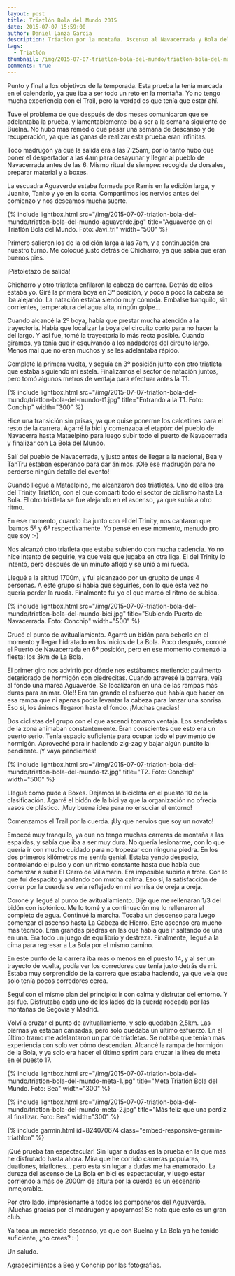 ```yaml
---
layout: post
title: Triatlón Bola del Mundo 2015
date: 2015-07-07 15:59:00
author: Daniel Lanza García
description: Triatlon por la montaña. Ascenso al Navacerrada y Bola del Mundo, y a continuación carrera por la cuerda larga. Así ponemos punto final a la temporada.
tags:
  - Triatlón
thumbnail: /img/2015-07-07-triatlon-bola-del-mundo/triatlon-bola-del-mundo-aguaverde.jpg
comments: true
---
```


Punto y final a los objetivos de la temporada. Esta prueba la tenía marcada en el calendario, ya que iba a ser todo un reto en la montaña. Yo no tengo mucha experiencia con el Trail, pero la verdad es que tenía que estar ahí.

Tuve el problema de que después de dos meses comunicaron que se adelantaba la prueba, y lamentablemente iba a ser a la semana siguiente de Buelna. No hubo más remedio que pasar una semana de descanso y de recuperación, ya que las ganas de realizar esta prueba eran infinitas.

Tocó madrugón ya que la salida era a las 7:25am, por lo tanto hubo que poner el despertador a las 4am para desayunar y llegar al pueblo de Navacerrada antes de las 6. Mismo ritual de siempre: recogida de dorsales, preparar material y a boxes.

La escuadra Aguaverde estaba formada por Ramis en la edición larga, y Juanito, Tanito y yo en la corta. Compartimos los nervios antes del comienzo y nos deseamos mucha suerte.

{% include lightbox.html src="/img/2015-07-07-triatlon-bola-del-mundo/triatlon-bola-del-mundo-aguaverde.jpg" title="Aguaverde en el Triatlón Bola del Mundo. Foto: Javi_tri" width="500" %}

Primero salieron los de la edición larga a las 7am, y a continuación era nuestro turno. Me coloqué justo detrás de Chicharro, ya que sabía que eran buenos pies.

¡Pistoletazo de salida!

Chicharro y otro triatleta enfilaron la cabeza de carrera. Detrás de ellos estaba yo. Giré la primera boya en 3º posición, y poco a poco la cabeza se iba alejando. La natación estaba siendo muy cómoda. Embalse tranquilo, sin corrientes, temperatura del agua alta, ningún golpe...

Cuando alcancé la 2º boya, había que prestar mucha atención a la trayectoria. Había que localizar la boya del circuito corto para no hacer la del largo. Y así fue, tomé la trayectoria lo más recta posible. Cuando giramos, ya tenía que ir esquivando a los nadadores del circuito largo. Menos mal que no eran muchos y se les adelantaba rápido.

Completé la primera vuelta, y seguía en 3º posición junto con otro triatleta que estaba siguiendo mi estela. Finalizamos el sector de natación juntos, pero tomó algunos metros de ventaja para efectuar antes la T1.

{% include lightbox.html src="/img/2015-07-07-triatlon-bola-del-mundo/triatlon-bola-del-mundo-t1.jpg" title="Entrando a la T1. Foto: Conchip" width="300" %}

Hice una transición sin prisas, ya que quise ponerme los calcetines para el resto de la carrera. Agarré la bici y comenzaba el etapón: del pueblo de Navacerra hasta Mataelpino para luego subir todo el puerto de Navacerrada y finalizar con La Bola del Mundo.

Salí del pueblo de Navacerrada, y justo antes de llegar a la nacional, Bea y TanTru estaban esperando para dar ánimos. ¡Ole ese madrugón para no perderse ningún detalle del evento!

Cuando llegué a Mataelpino, me alcanzaron dos triatletas. Uno de ellos era del Trinity Triatlón, con el que compartí todo el sector de ciclismo hasta La Bola. El otro triatleta se fue alejando en el ascenso, ya que subía a otro ritmo.

En ese momento, cuando iba junto con el del Trinity, nos cantaron que íbamos 5º y 6º respectivamente. Yo pensé en ese momento, menudo pro que soy :-)

Nos alcanzó otro triatleta que estaba subiendo con mucha cadencia. Yo no hice intento de seguirle, ya que veía que jugaba en otra liga. El del Trinity lo intentó, pero después de un minuto aflojó y se unió a mi rueda.

Llegué a la altitud 1700m, y fui alcanzado por un grupito de unas 4 personas. A este grupo sí había que seguirles, con lo que esta vez no quería perder la rueda. Finalmente fui yo el que marcó el ritmo de subida.

{% include lightbox.html src="/img/2015-07-07-triatlon-bola-del-mundo/triatlon-bola-del-mundo-bici.jpg" title="Subiendo Puerto de Navacerrada. Foto: Conchip" width="500" %}

Crucé el punto de avituallamiento. Agarré un bidón para beberlo en el momento y llegar hidratado en los inicios de La Bola. Poco después, coroné el Puerto de Navacerrada en 6º posición, pero en ese momento comenzó la fiesta: los 3km de La Bola.

El primer giro nos advirtió por dónde nos estábamos metiendo: pavimento deteriorado de hormigón con piedrecitas. Cuando atravesé la barrera, veía al fondo una marea Aguaverde. Se localizaron en una de las rampas más duras para animar. Olé!! Era tan grande el esfuerzo que había que hacer en esa rampa que ni apenas podía levantar la cabeza para lanzar una sonrisa. Eso sí, los ánimos llegaron hasta el fondo. ¡Muchas gracias!

Dos ciclistas del grupo con el que ascendí tomaron ventaja. Los senderistas de la zona animaban constantemente. Eran conscientes que esto era un puerto serio. Tenía espacio suficiente para ocupar todo el pavimento de hormigón. Aproveché para ir haciendo zig-zag y bajar algún puntito la pendiente. ¡Y vaya pendientes!

{% include lightbox.html src="/img/2015-07-07-triatlon-bola-del-mundo/triatlon-bola-del-mundo-t2.jpg" title="T2. Foto: Conchip" width="500" %}

Llegué como pude a Boxes. Dejamos la bicicleta en el puesto 10 de la clasificación. Agarré el bidón de la bici ya que la organización no ofrecía vasos de plástico. ¡Muy buena idea para no ensuciar el entorno!

Comenzamos el Trail por la cuerda. ¡Uy que nervios que soy un novato!

Empecé muy tranquilo, ya que no tengo muchas carreras de montaña a las espaldas, y sabía que iba a ser muy dura. No quería lesionarme, con lo que quería ir con mucho cuidado para no tropezar con ninguna piedra. En los dos primeros kilómetros me sentía genial. Estaba yendo despacio, controlando el pulso y con un ritmo constante hasta que había que comenzar a subir El Cerro de Villamarín. Era imposible subirlo a trote. Con lo que fui despacito y andando con mucha calma. Eso sí, la satisfacción de correr por la cuerda se veía reflejado en mi sonrisa de oreja a oreja.

Coroné y llegué al punto de avituallamiento. Dije que me rellenaran 1/3 del bidón con isotónico. Me lo tomé y a continuación me lo rellenaron al completo de agua. Continué la marcha. Tocaba un descenso para luego comenzar el ascenso hasta La Cabeza de Hierro. Este ascenso era mucho mas técnico. Eran grandes piedras en las que había que ir saltando de una en una. Era todo un juego de equilibrio y destreza. Finalmente, llegué a la cima para regresar a La Bola por el mismo camino.

En este punto de la carrera iba mas o menos en el puesto 14, y al ser un trayecto de vuelta, podía ver los corredores que tenía justo detrás de mi. Estaba muy sorprendido de la carrera que estaba haciendo, ya que veía que solo tenía pocos corredores cerca.

Seguí con el mismo plan del principio: ir con calma y disfrutar del entorno. Y así fue. Disfrutaba cada uno de los lados de la cuerda rodeada por las montañas de Segovia y Madrid.

Volví a cruzar el punto de avituallamiento, y solo quedaban 2,5km. Las piernas ya estaban cansadas, pero solo quedaba un último esfuerzo. En el último tramo me adelantaron un par de triatletas. Se notaba que tenían más experiencia con solo ver cómo descendían. Alcancé la rampa de hormigón de la Bola, y ya solo era hacer el último sprint para cruzar la línea de meta en el puesto 17.

{% include lightbox.html src="/img/2015-07-07-triatlon-bola-del-mundo/triatlon-bola-del-mundo-meta-1.jpg" title="Meta Triatlón Bola del Mundo. Foto: Bea" width="300" %}

{% include lightbox.html src="/img/2015-07-07-triatlon-bola-del-mundo/triatlon-bola-del-mundo-meta-2.jpg" title="Más feliz que una perdiz al finalizar. Foto: Bea" width="300" %}

{% include garmin.html id=824070674 class="embed-responsive-garmin-triathlon" %}

¡Qué prueba tan espectacular! Sin lugar a dudas es la prueba en la que mas he disfrutado hasta ahora. Mira que he corrido carreras populares, duatlones, triatlones... pero esta sin lugar a dudas me ha enamorado. La dureza del ascenso de La Bola en bici es espectacular, y luego estar corriendo a más de 2000m de altura por la cuerda es un escenario inmejorable.

Por otro lado, impresionante a todos los pomponeros del Aguaverde. ¡Muchas gracias por el madrugón y apoyarnos! Se nota que esto es un gran club.

Ya toca un merecido descanso, ya que con Buelna y La Bola ya he tenido suficiente, ¿no crees? :-)

Un saludo.

Agradecimientos a Bea y Conchip por las fotografías.
